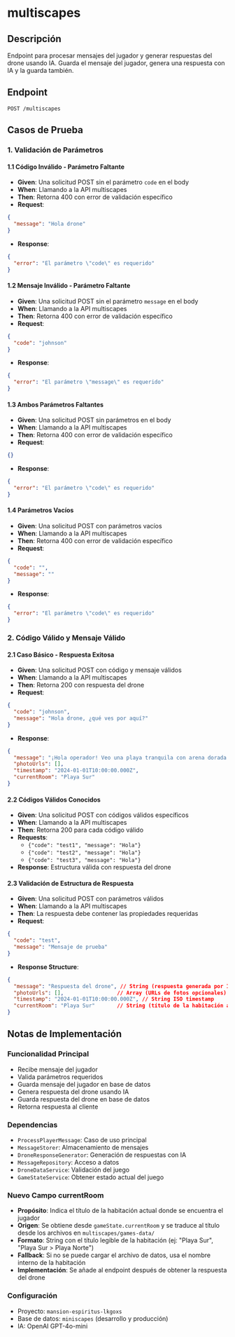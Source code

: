 # multiscapes

## Descripción
Endpoint para procesar mensajes del jugador y generar respuestas del drone usando IA. Guarda el mensaje del jugador, genera una respuesta con IA y la guarda también.

## Endpoint
`POST /multiscapes`

## Casos de Prueba

### 1. Validación de Parámetros

#### 1.1 Código Inválido - Parámetro Faltante
- **Given**: Una solicitud POST sin el parámetro `code` en el body
- **When**: Llamando a la API multiscapes
- **Then**: Retorna 400 con error de validación específico
- **Request**:
```json
{
  "message": "Hola drone"
}
```
- **Response**:
```json
{
  "error": "El parámetro \"code\" es requerido"
}
```

#### 1.2 Mensaje Inválido - Parámetro Faltante
- **Given**: Una solicitud POST sin el parámetro `message` en el body
- **When**: Llamando a la API multiscapes
- **Then**: Retorna 400 con error de validación específico
- **Request**:
```json
{
  "code": "johnson"
}
```
- **Response**:
```json
{
  "error": "El parámetro \"message\" es requerido"
}
```

#### 1.3 Ambos Parámetros Faltantes
- **Given**: Una solicitud POST sin parámetros en el body
- **When**: Llamando a la API multiscapes
- **Then**: Retorna 400 con error de validación específico
- **Request**:
```json
{}
```
- **Response**:
```json
{
  "error": "El parámetro \"code\" es requerido"
}
```

#### 1.4 Parámetros Vacíos
- **Given**: Una solicitud POST con parámetros vacíos
- **When**: Llamando a la API multiscapes
- **Then**: Retorna 400 con error de validación específico
- **Request**:
```json
{
  "code": "",
  "message": ""
}
```
- **Response**:
```json
{
  "error": "El parámetro \"code\" es requerido"
}
```

### 2. Código Válido y Mensaje Válido

#### 2.1 Caso Básico - Respuesta Exitosa
- **Given**: Una solicitud POST con código y mensaje válidos
- **When**: Llamando a la API multiscapes
- **Then**: Retorna 200 con respuesta del drone
- **Request**:
```json
{
  "code": "johnson",
  "message": "Hola drone, ¿qué ves por aquí?"
}
```
- **Response**:
```json
{
  "message": "¡Hola operador! Veo una playa tranquila con arena dorada. Hay unos acantilados al sur y un faro con luz azul intermitente. ¡Es como estar en una película de misterio!",
  "photoUrls": [],
  "timestamp": "2024-01-01T10:00:00.000Z",
  "currentRoom": "Playa Sur"
}
```

#### 2.2 Códigos Válidos Conocidos
- **Given**: Una solicitud POST con códigos válidos específicos
- **When**: Llamando a la API multiscapes
- **Then**: Retorna 200 para cada código válido
- **Requests**:
  - `{"code": "test1", "message": "Hola"}`
  - `{"code": "test2", "message": "Hola"}`
  - `{"code": "test3", "message": "Hola"}`
- **Response**: Estructura válida con respuesta del drone

#### 2.3 Validación de Estructura de Respuesta
- **Given**: Una solicitud POST con parámetros válidos
- **When**: Llamando a la API multiscapes
- **Then**: La respuesta debe contener las propiedades requeridas
- **Request**:
```json
{
  "code": "test",
  "message": "Mensaje de prueba"
}
```
- **Response Structure**:
```json
{
  "message": "Respuesta del drone", // String (respuesta generada por IA)
  "photoUrls": [],                 // Array (URLs de fotos opcionales)
  "timestamp": "2024-01-01T10:00:00.000Z", // String ISO timestamp
  "currentRoom": "Playa Sur"       // String (título de la habitación actual)
}
```

## Notas de Implementación

### Funcionalidad Principal
- Recibe mensaje del jugador
- Valida parámetros requeridos
- Guarda mensaje del jugador en base de datos
- Genera respuesta del drone usando IA
- Guarda respuesta del drone en base de datos
- Retorna respuesta al cliente

### Dependencias
- `ProcessPlayerMessage`: Caso de uso principal
- `MessageStorer`: Almacenamiento de mensajes
- `DroneResponseGenerator`: Generación de respuestas con IA
- `MessageRepository`: Acceso a datos
- `DroneDataService`: Validación del juego
- `GameStateService`: Obtener estado actual del juego

### Nuevo Campo currentRoom
- **Propósito**: Indica el título de la habitación actual donde se encuentra el jugador
- **Origen**: Se obtiene desde `gameState.currentRoom` y se traduce al título desde los archivos en `multiscapes/games-data/`
- **Formato**: String con el título legible de la habitación (ej: "Playa Sur", "Playa Sur > Playa Norte")
- **Fallback**: Si no se puede cargar el archivo de datos, usa el nombre interno de la habitación
- **Implementación**: Se añade al endpoint después de obtener la respuesta del drone

### Configuración
- Proyecto: `mansion-espiritus-lkgoxs`
- Base de datos: `miniscapes` (desarrollo y producción)
- IA: OpenAI GPT-4o-mini
